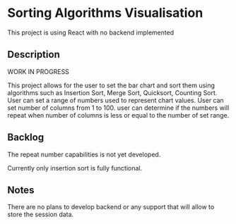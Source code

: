 # Sorting Algorithms Visualisation

This project is using React with no backend implemented

## Description

WORK IN PROGRESS

This project allows for the user to set the bar chart and sort them using algorithms such as Insertion Sort, Merge Sort, Quicksort, Counting Sort.
User can set a range of numbers used to represent chart values.
User can set number of columns from 1 to 100.
user can determine if the numbers will repeat when number of columns is less or equal to the number of set range.


## Backlog

The repeat number capabilities is not yet developed.

Currently only insertion sort is fully functional.


## Notes

There are no plans to develop backend or any support that will allow to store the session data.